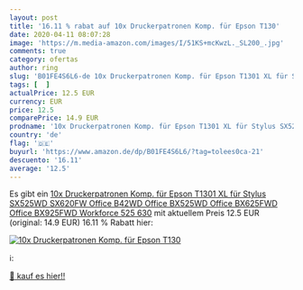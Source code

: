 ```yaml
---
layout: post
title: '16.11 % rabat auf 10x Druckerpatronen Komp. für Epson T130'
date: 2020-04-11 08:07:28
image: 'https://m.media-amazon.com/images/I/51KS+mcKwzL._SL200_.jpg'
comments: true
category: ofertas
author: ring
slug: 'B01FE4S6L6-de 10x Druckerpatronen Komp. für Epson T1301 XL für Stylus...'
tags: [  ]
actualPrice: 12.5 EUR
currency: EUR
price: 12.5
comparePrice: 14.9 EUR
prodname: '10x Druckerpatronen Komp. für Epson T1301 XL für Stylus SX525WD SX620FW Office B42WD Office BX525WD Office BX625FWD Office BX925FWD Workforce 525 630'
country: 'de'
flag: '🇩🇪'
buyurl: 'https://www.amazon.de/dp/B01FE4S6L6/?tag=tolees0ca-21'
descuento: '16.11'
average: '12.5'
---
```


Es gibt ein [10x Druckerpatronen Komp. für Epson T1301 XL für Stylus SX525WD SX620FW Office B42WD Office BX525WD Office BX625FWD Office BX925FWD Workforce 525 630](https://www.amazon.de/dp/B01FE4S6L6/?tag=tolees0ca-21) mit aktuellem Preis 12.5 EUR (original: 14.9 EUR) 16.11 % Rabatt hier:

[![10x Druckerpatronen Komp. für Epson T130](https://m.media-amazon.com/images/I/51KS+mcKwzL._SL200_.jpg)](https://www.amazon.de/dp/B01FE4S6L6/?tag=tolees0ca-21)

ℹ️:


[🛒 kauf es hier!!](https://www.amazon.de/dp/B01FE4S6L6/?tag=tolees0ca-21)
